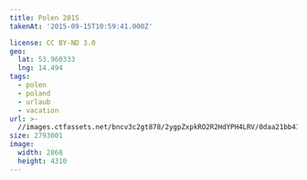 ```yaml
---
title: Polen 2015
takenAt: '2015-09-15T10:59:41.000Z'

license: CC BY-ND 3.0
geo:
  lat: 53.960333
  lng: 14.494
tags:
  - polen
  - poland
  - urlaub
  - vacation
url: >-
  //images.ctfassets.net/bncv3c2gt878/2ygpZxpkRO2R2HdYPH4LRV/0daa21bb413927956d1d6c438e883473/polen-2015_25957724985_o
size: 2793001
image:
  width: 2868
  height: 4310
---
```

